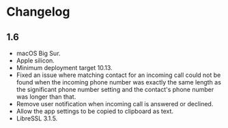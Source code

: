 # Changelog

## 1.6
- macOS Big Sur.
- Apple silicon.
- Minimum deployment target 10.13.
- Fixed an issue where matching contact for an incoming call could not
  be found when the incoming phone number was exactly the same length
  as the significant phone number setting and the contact's phone
  number was longer than that.
- Remove user notification when incoming call is answered or declined.
- Allow the app settings to be copied to clipboard as text.
- LibreSSL 3.1.5.
